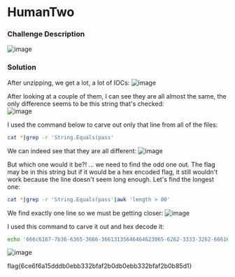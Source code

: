 # HumanTwo

### Challenge Description
![image](https://github.com/LazyTitan33/CTF-Writeups/assets/80063008/38143dcf-90e8-4dbc-832a-a54fa9b4846a)

### Solution
After unzipping, we get a lot, a lot of IOCs:
![image](https://github.com/LazyTitan33/CTF-Writeups/assets/80063008/f3f6ab7b-978c-456c-be33-dbaa17f38cc8)

After looking at a couple of them, I can see they are all almost the same, the only difference seems to be this string that's checked:  
![image](https://github.com/LazyTitan33/CTF-Writeups/assets/80063008/ec8dfa26-49ff-4006-ac6a-afe16939b221)

I used the command below to carve out only that line from all of the files:
```bash
cat *|grep -r 'String.Equals(pass'
```
We can indeed see that they are all different:
![image](https://github.com/LazyTitan33/CTF-Writeups/assets/80063008/9f088e97-3f0d-4555-bc81-bd4563b6fe62)

But which one would it be?! ... we need to find the odd one out. The flag may be in this string but if it would be a hex encoded flag, it still wouldn't work because the line doesn't seem long enough. Let's find the longest one:
```bash
cat *|grep -r 'String.Equals(pass'|awk 'length > 80'
```
We find exactly one line so we must be getting closer:
![image](https://github.com/LazyTitan33/CTF-Writeups/assets/80063008/598182c3-51d3-481a-9aea-8303e92a5985)

I used this command to carve it out and hex decode it:
```bash
echo '666c6167-7b36-6365-3666-36613135646464623065-6262-3333-3262-66616632623064623065-6262-3333-3262-66616632623062383564-317d-0000-0000-000000000000'|sed 's/-//g'|xxd -r -p
```
![image](https://github.com/LazyTitan33/CTF-Writeups/assets/80063008/b48b9223-a786-43ed-b710-4eaeb7b964a4)

flag{6ce6f6a15dddb0ebb332bfaf2b0db0ebb332bfaf2b0b85d1}
